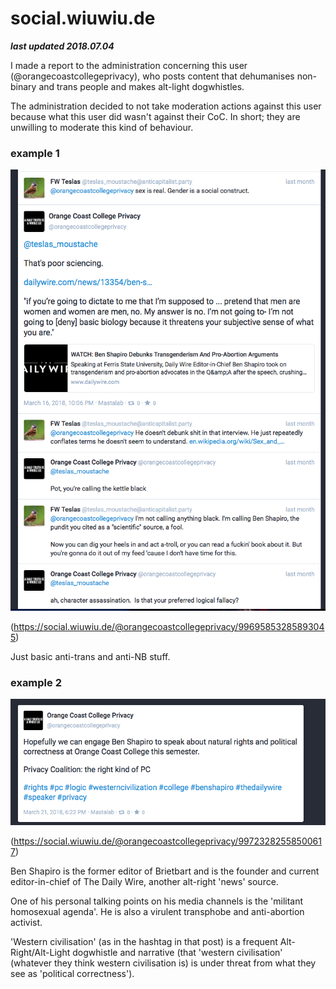 # social.wiuwiu.de

***last updated 2018.07.04***

I made a report to the administration concerning this user (@orangecoastcollegeprivacy), who posts content that dehumanises non-binary and trans people and makes alt-light dogwhistles.

The administration decided to not take moderation actions against this user because what this user did wasn't against their CoC. In short; they are unwilling to moderate this kind of behaviour.

### example 1

![](99695853285893045.png)

(https://social.wiuwiu.de/@orangecoastcollegeprivacy/99695853285893045)

Just basic anti-trans and anti-NB stuff.

### example 2

![](99723282558500617.png)

(https://social.wiuwiu.de/@orangecoastcollegeprivacy/99723282558500617)

Ben Shapiro is the former editor of Brietbart and is the founder and current editor-in-chief of The Daily Wire, another alt-right 'news' source.

One of his personal talking points on his media channels is the 'militant homosexual agenda'. He is also a virulent transphobe and anti-abortion activist.

'Western civilisation' (as in the hashtag in that post) is a frequent Alt-Right/Alt-Light dogwhistle and narrative (that 'western civilisation' (whatever they think western civilisation is) is under threat from what they see as 'political correctness').